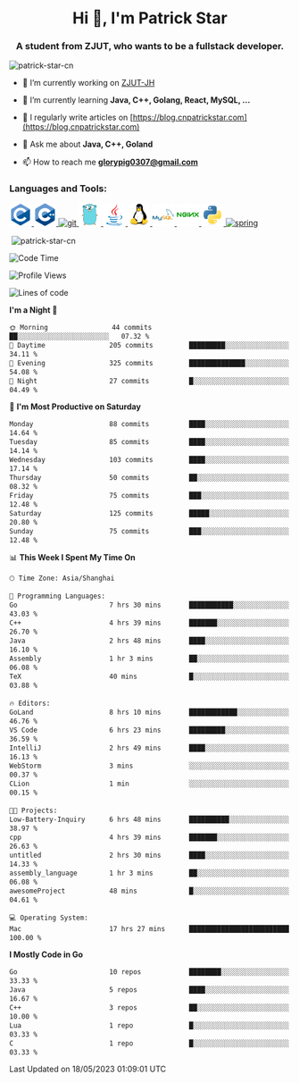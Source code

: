 <h1 align="center">Hi 👋, I'm Patrick Star</h1>
<h3 align="center">A student from ZJUT, who wants to be a fullstack developer.</h3>

<p align="left"> <img src="https://komarev.com/ghpvc/?username=patrick-star-cn&label=Profile%20views&color=0e75b6&style=flat" alt="patrick-star-cn" /> </p>

- 🔭 I’m currently working on [ZJUT-JH](https://github.com/zjutjh)

- 🌱 I’m currently learning **Java, C++, Golang, React, MySQL, ...**

- 📝 I regularly write articles on [https://blog.cnpatrickstar.com](https://blog.cnpatrickstar.com)

- 💬 Ask me about **Java, C++, Goland**

- 📫 How to reach me **glorypig0307@gmail.com**


<h3 align="left">Languages and Tools:</h3>
<p align="left"> 
  <a href="https://www.cprogramming.com/" target="_blank" rel="noreferrer"> 
    <img src="https://raw.githubusercontent.com/devicons/devicon/master/icons/c/c-original.svg" alt="c" width="40" height="40"/> 
  </a> 
  <a href="https://www.w3schools.com/cpp/" target="_blank" rel="noreferrer"> 
    <img src="https://raw.githubusercontent.com/devicons/devicon/master/icons/cplusplus/cplusplus-original.svg" alt="cplusplus" width="40" height="40"/> 
  </a> 
  <a href="https://git-scm.com/" target="_blank" rel="noreferrer"> 
    <img src="https://www.vectorlogo.zone/logos/git-scm/git-scm-icon.svg" alt="git" width="40" height="40"/> 
  </a> 
  <a href="https://golang.org" target="_blank" rel="noreferrer"> 
    <img src="https://raw.githubusercontent.com/devicons/devicon/master/icons/go/go-original.svg" alt="go" width="40" height="40"/> 
  </a> 
  <a href="https://www.java.com" target="_blank" rel="noreferrer"> 
    <img src="https://raw.githubusercontent.com/devicons/devicon/master/icons/java/java-original.svg" alt="java" width="40" height="40"/> 
  </a> 
  <a href="https://www.linux.org/" target="_blank" rel="noreferrer"> 
    <img src="https://raw.githubusercontent.com/devicons/devicon/master/icons/linux/linux-original.svg" alt="linux" width="40" height="40"/> 
  </a> 
  <a href="https://www.mysql.com/" target="_blank" rel="noreferrer"> 
    <img src="https://raw.githubusercontent.com/devicons/devicon/master/icons/mysql/mysql-original-wordmark.svg" alt="mysql" width="40" height="40"/> 
  </a> 
  <a href="https://www.nginx.com" target="_blank" rel="noreferrer"> 
    <img src="https://raw.githubusercontent.com/devicons/devicon/master/icons/nginx/nginx-original.svg" alt="nginx" width="40" height="40"/> 
  </a> 
  <a href="https://www.python.org" target="_blank" rel="noreferrer"> 
    <img src="https://raw.githubusercontent.com/devicons/devicon/master/icons/python/python-original.svg" alt="python" width="40" height="40"/> 
  </a> 
  <a href="https://spring.io/" target="_blank" rel="noreferrer"> 
    <img src="https://www.vectorlogo.zone/logos/springio/springio-icon.svg" alt="spring" width="40" height="40"/> 
  </a>
</p>

<p>&nbsp;<img align="center" src="https://github-readme-stats.vercel.app/api?username=patrick-star-cn&show_icons=true&locale=en" alt="patrick-star-cn" /></p>

<!--START_SECTION:waka-->
![Code Time](http://img.shields.io/badge/Code%20Time-250%20hrs%2017%20mins-blue)

![Profile Views](http://img.shields.io/badge/Profile%20Views-3-blue)

![Lines of code](https://img.shields.io/badge/From%20Hello%20World%20I%27ve%20Written-5.8%20million%20lines%20of%20code-blue)

**I'm a Night 🦉** 

```text
🌞 Morning                44 commits          ██░░░░░░░░░░░░░░░░░░░░░░░   07.32 % 
🌆 Daytime                205 commits         █████████░░░░░░░░░░░░░░░░   34.11 % 
🌃 Evening                325 commits         ██████████████░░░░░░░░░░░   54.08 % 
🌙 Night                  27 commits          █░░░░░░░░░░░░░░░░░░░░░░░░   04.49 % 
```
📅 **I'm Most Productive on Saturday** 

```text
Monday                   88 commits          ████░░░░░░░░░░░░░░░░░░░░░   14.64 % 
Tuesday                  85 commits          ████░░░░░░░░░░░░░░░░░░░░░   14.14 % 
Wednesday                103 commits         ████░░░░░░░░░░░░░░░░░░░░░   17.14 % 
Thursday                 50 commits          ██░░░░░░░░░░░░░░░░░░░░░░░   08.32 % 
Friday                   75 commits          ███░░░░░░░░░░░░░░░░░░░░░░   12.48 % 
Saturday                 125 commits         █████░░░░░░░░░░░░░░░░░░░░   20.80 % 
Sunday                   75 commits          ███░░░░░░░░░░░░░░░░░░░░░░   12.48 % 
```


📊 **This Week I Spent My Time On** 

```text
🕑︎ Time Zone: Asia/Shanghai

💬 Programming Languages: 
Go                       7 hrs 30 mins       ███████████░░░░░░░░░░░░░░   43.03 % 
C++                      4 hrs 39 mins       ███████░░░░░░░░░░░░░░░░░░   26.70 % 
Java                     2 hrs 48 mins       ████░░░░░░░░░░░░░░░░░░░░░   16.10 % 
Assembly                 1 hr 3 mins         ██░░░░░░░░░░░░░░░░░░░░░░░   06.08 % 
TeX                      40 mins             █░░░░░░░░░░░░░░░░░░░░░░░░   03.88 % 

🔥 Editors: 
GoLand                   8 hrs 10 mins       ████████████░░░░░░░░░░░░░   46.76 % 
VS Code                  6 hrs 23 mins       █████████░░░░░░░░░░░░░░░░   36.59 % 
IntelliJ                 2 hrs 49 mins       ████░░░░░░░░░░░░░░░░░░░░░   16.13 % 
WebStorm                 3 mins              ░░░░░░░░░░░░░░░░░░░░░░░░░   00.37 % 
CLion                    1 min               ░░░░░░░░░░░░░░░░░░░░░░░░░   00.15 % 

🐱‍💻 Projects: 
Low-Battery-Inquiry      6 hrs 48 mins       ██████████░░░░░░░░░░░░░░░   38.97 % 
cpp                      4 hrs 39 mins       ███████░░░░░░░░░░░░░░░░░░   26.63 % 
untitled                 2 hrs 30 mins       ████░░░░░░░░░░░░░░░░░░░░░   14.33 % 
assembly_language        1 hr 3 mins         ██░░░░░░░░░░░░░░░░░░░░░░░   06.08 % 
awesomeProject           48 mins             █░░░░░░░░░░░░░░░░░░░░░░░░   04.61 % 

💻 Operating System: 
Mac                      17 hrs 27 mins      █████████████████████████   100.00 % 
```

**I Mostly Code in Go** 

```text
Go                       10 repos            ████████░░░░░░░░░░░░░░░░░   33.33 % 
Java                     5 repos             ████░░░░░░░░░░░░░░░░░░░░░   16.67 % 
C++                      3 repos             ██░░░░░░░░░░░░░░░░░░░░░░░   10.00 % 
Lua                      1 repo              █░░░░░░░░░░░░░░░░░░░░░░░░   03.33 % 
C                        1 repo              █░░░░░░░░░░░░░░░░░░░░░░░░   03.33 % 
```




 Last Updated on 18/05/2023 01:09:01 UTC
<!--END_SECTION:waka-->